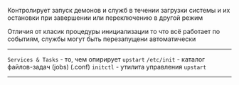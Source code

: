 Контролирует запуск демонов и служб в течении загрузки системы и их остановки при завершении или переключению в другой режим

Отличия от класик процедуры инициализации то что всё работает по событиям, службы могут быть перезапущени автоматически

---

`Services & Tasks` - то, чем опирирует `upstart`
`/etc/init` - каталог файлов-задач (jobs) (.conf)
`initctl` - утилита управления `upstart`

---


